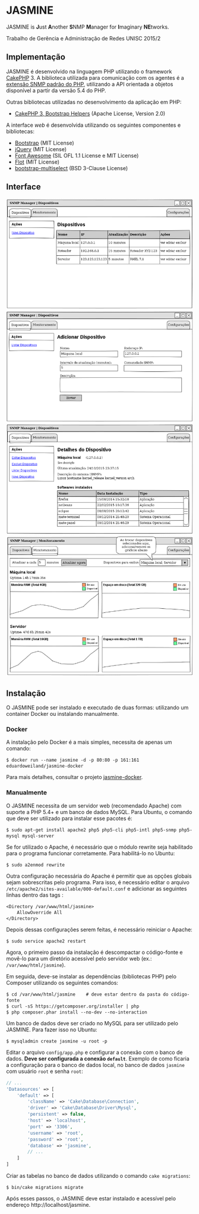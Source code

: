 # JASMINE

JASMINE is **J**ust **A**nother **S**NMP **M**anager for **I**maginary **NE**tworks.

Trabalho de Gerência e Administração de Redes UNISC 2015/2

## Implementação

JASMINE é desenvolvido na linguagem PHP utilizando o framework [CakePHP][] 3. A biblioteca utilizada para comunicação com os agentes é a [extensão SNMP padrão do PHP][PHP-SNMP], utilizando a API orientada a objetos disponível a partir da versão 5.4 do PHP.

Outras bibliotecas utilizadas no desenvolvimento da aplicação em PHP:

* [CakePHP 3, Bootstrap Helpers][] (Apache License, Version 2.0)

A interface _web_ é desenvolvida utilizando os seguintes componentes e bibliotecas:

* [Bootstrap][] (MIT License)
* [jQuery][] (MIT License)
* [Font Awesome][] (SIL OFL 1.1 License e MIT License)
* [Flot][] (MIT License)
* [bootstrap-multiselect][] (BSD 3-Clause License)

## Interface

![Lista de dispositivos](design/Dispositivos_Lista.png)
![Cadastro de novo dispositivo](design/Dispositivos_Novo.png)
![Detalhes de um dispositivo](design/Dispositivos_Detalhes.png)
![Tela de monitoramento](design/Monitoramento.png)

## Instalação

O JASMINE pode ser instalado e executado de duas formas: utilizando um container Docker ou instalando manualmente.

### Docker

A instalação pelo Docker é a mais simples, necessita de apenas um comando:

    $ docker run --name jasmine -d -p 80:80 -p 161:161 eduardoweiland/jasmine-docker

Para mais detalhes, consultar o projeto [jasmine-docker][].

### Manualmente

O JASMINE necessita de um servidor web (recomendado Apache) com suporte a PHP 5.4+ e um banco de dados MySQL. Para Ubuntu, o comando que deve ser utilizado para instalar esse pacotes é:

    $ sudo apt-get install apache2 php5 php5-cli php5-intl php5-snmp php5-mysql mysql-server

Se for utilizado o Apache, é necessário que o módulo rewrite seja habilitado para o programa funcionar corretamente. Para habilitá-lo no Ubuntu:

    $ sudo a2enmod rewrite

Outra configuração necessária do Apache é permitir que as opções globais sejam sobrescritas pelo programa. Para isso, é necessário editar o arquivo `/etc/apache2/sites-available/000-default.conf` e adicionar as seguintes linhas dentro das tags <VirtualHost>:

    <Directory /var/www/html/jasmine>
        AllowOverride All
    </Directory>

Depois dessas configurações serem feitas, é necessário reiniciar o Apache:

    $ sudo service apache2 restart

Agora, o primeiro passo da instalação é descompactar o código-fonte e movê-lo para um diretório acessível pelo servidor web (ex.: `/var/www/html/jasmine`).

Em seguida, deve-se instalar as dependências (bibliotecas PHP) pelo Composer utilizando os seguintes comandos:

    $ cd /var/www/html/jasmine    # deve estar dentro da pasta do código-fonte
    $ curl -sS https://getcomposer.org/installer | php
    $ php composer.phar install --no-dev --no-interaction

Um banco de dados deve ser criado no MySQL para ser utilizado pelo JASMINE. Para fazer isso no Ubuntu:

    $ mysqladmin create jasmine -u root -p

Editar o arquivo `config/app.php` e configurar a conexão com o banco de dados. **Deve ser configurada a conexão `default`**. Exemplo de como ficaria a configuração para o banco de dados local, no banco de dados `jasmine` com usuário `root` e senha `root`:

```php
// ...
'Datasources' => [
    'default' => [
        'className' => 'Cake\Database\Connection',
        'driver' => 'Cake\Database\Driver\Mysql',
        'persistent' => false,
        'host' => 'localhost',
        'port' => '3306',
        'username' => 'root',
        'password' => 'root',
        'database' => 'jasmine',
        // ...
    ]
]
```

Criar as tabelas no banco de dados utilizando o comando `cake migrations`:

    $ bin/cake migrations migrate

Após esses passos, o JASMINE deve estar instalado e acessível pelo endereço http://localhost/jasmine.

[CakePHP]: http://cakephp.org "The rapid development PHP framework"
[PHP-SNMP]: http://php.net/manual/en/book.snmp.php "PHP SNMP Documentation"
[Bootstrap]: http://getbootstrap.com "Bootstrap Front-End Framework"
[jQuery]: http://jquery.com/ "jQuery"
[Font Awesome]: http://fontawesome.io "Font Awesome The iconic font and CSS toolkit"
[Flot]: http://www.flotcharts.org "Flot: Attractive JavaScript plotting for jQuery"
[bootstrap-multiselect]: https://github.com/davidstutz/bootstrap-multiselect "Bootstrap Multiselect"
[CakePHP 3, Bootstrap Helpers]: https://holt59.github.io/cakephp3-bootstrap-helpers/ "CakePHP 3.x helpers for the Bootstrap 3"
[jasmine-docker]: https://github.com/eduardoweiland/jasmine-docker "JASMINE Docker Container"
